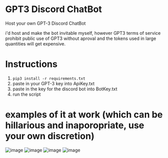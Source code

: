 # GPT3 Discord ChatBot
 Host your own GPT-3 Discord ChatBot
 
 i'd host and make the bot invitable myself, however GPT3 terms of service prohibit public use of GPT3 without aproval and the tokens used in large quantities will get expensive.
 
 # Instructions
 
 1. ```pip3 install -r requirements.txt```
 2. paste in your GPT-3 key into ApiKey.txt
 3. paste in the key for the discord bot into BotKey.txt
 4. run the script


# examples of it at work (which can be hillarious and inaporopriate, use your own discretion)
![image](https://user-images.githubusercontent.com/20630248/141683768-1025d29d-9ffd-4a00-a1f8-fcc0e4976106.png)
![image](https://user-images.githubusercontent.com/20630248/141683814-8695d366-d5b2-43a9-b9c2-4b7979d0ab5d.png)
![image](https://user-images.githubusercontent.com/20630248/141683909-a1e4d213-7e12-4cf8-bfa2-12e334e68123.png)
![image](https://user-images.githubusercontent.com/20630248/141879274-6b82bef5-b9ab-4acf-a430-1f64634be2d5.png)



